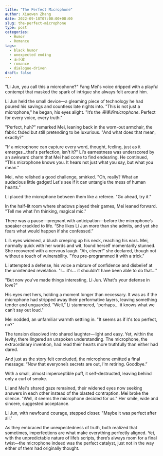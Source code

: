 ```yaml
---
title: "The Perfect Microphone"
author: Xiaowen Zhang
date: 2022-09-18T07:00:00+08:00
slug: the-perfect-microphone
type: post
categories:
  - Humor
  - Romance
tags:
  - black humor
  - unexpected ending
  - 王小波
  - romance
  - dialogue-driven
draft: false
---
```


"Li Jun, you call this a microphone?" Fang Mei's voice dripped with a playful contempt that masked the spark of intrigue she always felt around him.

Li Jun held the small device—a gleaming piece of technology he had poured his savings and countless late nights into. "This is not just a microphone," he began, his eyes alight. "It’s the *完美的microphone*. Perfect for every voice, every truth."

"Perfect, huh?" remarked Mei, leaning back in the worn-out armchair, the fabric faded but still pretending to be luxurious. "And what does that mean, exactly?"

"If a microphone can capture every word, thought, feeling, just as it emerges…that's perfection, isn't it?" Li's earnestness was underscored by an awkward charm that Mei had come to find endearing. He continued, "This microphone knows you. It hears not just what you say, but what you mean."

Mei, who relished a good challenge, smirked. "Oh, really? What an audacious little gadget! Let's see if it can untangle the mess of human hearts."

Li placed the microphone between them like a referee. "Go ahead, try it."

In the half-lit room where shadows played their games, Mei leaned forward. "Tell me what I'm thinking, magical mic."

There was a pause—pregnant with anticipation—before the microphone’s speaker crackled to life. “She likes Li Jun more than she admits, and yet she fears what would happen if she confessed.”

Li’s eyes widened, a blush creeping up his neck, reaching his ears. Mei, normally quick with her words and wit, found herself momentarily stunned. She recovered with a nervous laugh. "Ah, clever!" she declared, though not without a touch of vulnerability. "You pre-programmed it with a trick."

Li attempted a defense, his voice a mixture of confidence and disbelief at the unintended revelation. "I… it's… it shouldn't have been able to do that…"

"But now you've made things interesting, Li Jun. What's your defense in love?"

His eyes met hers, holding a moment longer than necessary. It was as if the microphone had stripped away their performative layers, leaving something tender and unguarded. "Well,” Li stammered, “perhaps… it knows what we can’t say out loud."

Mei nodded, an unfamiliar warmth settling in. "It seems as if it's too perfect, no?"

The tension dissolved into shared laughter—light and easy. Yet, within the levity, there lingered an unspoken understanding. The microphone, the extraordinary invention, had read their hearts more truthfully than either had dared.

And just as the story felt concluded, the microphone emitted a final message: “Now that everyone’s secrets are out, I'm retiring. Goodbye.”

With a small, almost imperceptible puff, it self-destructed, leaving behind only a curl of smoke.

Li and Mei's shared gaze remained, their widened eyes now seeking answers in each other instead of the blasted contraption. Mei broke the silence. "Well, it seems the microphone decided for us." Her smile, wide and sincere, suggested acceptance.

Li Jun, with newfound courage, stepped closer. "Maybe it was perfect after all."

As they embraced the unexpectedness of truth, both realized that sometimes, imperfections are what make everything perfectly aligned. Yet, with the unpredictable nature of life’s scripts, there’s always room for a final twist—the microphone indeed was the perfect catalyst, just not in the way either of them had originally thought.